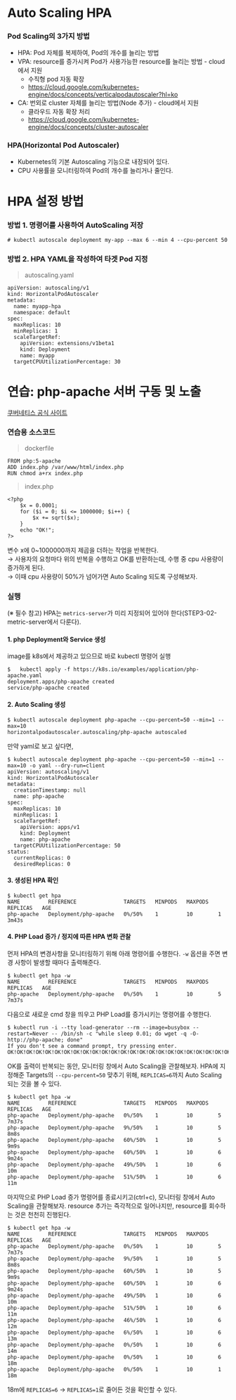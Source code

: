 # Auto Scaling HPA

### Pod Scaling의 3가지 방법

* HPA: Pod 자체를 복제하여, Pod의 개수를 늘리는 방법
* VPA: resource를 증가시켜 Pod가 사용가능한 resource를 늘리는 방법 - cloud에서 지원
    * 수직형 pod 자동 확장
    * https://cloud.google.com/kubernetes-engine/docs/concepts/verticalpodautoscaler?hl=ko
* CA: 번외로 cluster 자체를 늘리는 방법(Node 추가) - cloud에서 지원
    * 클라우드 자동 확장 처리
    * https://cloud.google.com/kubernetes-engine/docs/concepts/cluster-autoscaler

### HPA(Horizontal Pod Autoscaler)

* Kubernetes의 기본 Autoscaling 기능으로 내장되어 있다.
* CPU 사용률을 모니터링하여 Pod의 개수를 늘리거나 줄인다.


# HPA 설정 방법

### 방법 1. 명령어를 사용하여 AutoScaling 저장

```
# kubectl autoscale deployment my-app --max 6 --min 4 --cpu-percent 50
```

### 방법 2. HPA YAML을 작성하여 타겟 Pod 지정

> autoscaling.yaml
```
apiVersion: autoscaling/v1
kind: HorizontalPodAutoscaler
metadata: 
  name: myapp-hpa
  namespace: default
spec:
  maxReplicas: 10
  minReplicas: 1
  scaleTargetRef:
    apiVersion: extensions/v1beta1
    kind: Deployment
    name: myapp
  targetCPUUtilizationPercentage: 30
```

# 연습: php-apache 서버 구동 및 노출

[쿠버네티스 공식 사이트](https://kubernetes.io/ko/docs/tasks/run-application/horizontal-pod-autoscale-walkthrough/)

### 연습용 소스코드

> dockerfile
```
FROM php:5-apache
ADD index.php /var/www/html/index.php
RUN chmod a+rx index.php
```

> index.php
```
<?php
    $x = 0.0001;
    for ($i = 0; $i <= 1000000; $i++) {
        $x += sqrt($x);
    }
    echo "OK!";
?>
```

변수 x에 0~1000000까지 제곱을 더하는 작업을 반복한다.   
→ 사용자의 요청마다 위의 반복을 수행하고 OK를 반환하는데, 수행 중 cpu 사용량이 증가하게 된다.  
→ 이때 cpu 사용량이 50%가 넘어가면 Auto Scaling 되도록 구성해보자.  

### 실행

(※ 필수 참고) HPA는 `metrics-server`가 미리 지정되어 있어야 한다(STEP3-02-metric-server에서 다룬다).

#### 1. php Deployment와 Service 생성

image를 k8s에서 제공하고 있으므로 바로 kubectl 명령어 실행

```
$   kubectl apply -f https://k8s.io/examples/application/php-apache.yaml
deployment.apps/php-apache created
service/php-apache created
```

#### 2. Auto Scaling 생성

```
$ kubectl autoscale deployment php-apache --cpu-percent=50 --min=1 --max=10
horizontalpodautoscaler.autoscaling/php-apache autoscaled
```

만약 yaml로 보고 싶다면,
```
$ kubectl autoscale deployment php-apache --cpu-percent=50 --min=1 --max=10 -o yaml --dry-run=client
apiVersion: autoscaling/v1
kind: HorizontalPodAutoscaler
metadata:
  creationTimestamp: null
  name: php-apache
spec:
  maxReplicas: 10
  minReplicas: 1
  scaleTargetRef:
    apiVersion: apps/v1
    kind: Deployment
    name: php-apache
  targetCPUUtilizationPercentage: 50
status:
  currentReplicas: 0
  desiredReplicas: 0
```

#### 3. 생성된 HPA 확인

```
$ kubectl get hpa
NAME         REFERENCE               TARGETS   MINPODS   MAXPODS   REPLICAS   AGE
php-apache   Deployment/php-apache   0%/50%    1         10        1          3m43s
```

#### 4. PHP Load 증가 / 정지에 따른 HPA 변화 관찰 

먼저 HPA의 변경사항을 모니터링하기 위해 아래 명령어를 수행한다. `-w` 옵션을 주면 변경 사항이 발생할 때마다 출력해준다.
```
$ kubectl get hpa -w
NAME         REFERENCE               TARGETS   MINPODS   MAXPODS   REPLICAS   AGE
php-apache   Deployment/php-apache   0%/50%    1         10        5          7m37s
```

다음으로 새로운 cmd 창을 띄우고 PHP Load를 증가시키는 명령어를 수행한다.
```
$ kubectl run -i --tty load-generator --rm --image=busybox --restart=Never -- /bin/sh -c "while sleep 0.01; do wget -q -O- http://php-apache; done"
If you don't see a command prompt, try pressing enter.
OK!OK!OK!OK!OK!OK!OK!OK!OK!OK!OK!OK!OK!OK!OK!OK!OK!OK!OK!OK!OK!OK!OK!OK!OK!OK!OK!OK!OK!OK!OK!OK!OK!OK!OK!OK!OK!OK!OK!OK!OK!OK!OK!OK!OK!OK!OK!OK!OK!OK!OK!OK!OK!OK!OK!OK!OK!OK!OK!OK!OK!OK!OK!OK!OK!OK!OK!OK!OK!OK!OK!OK!OK!OK!OK!OK!OK!OK!OK!OK!OK!OK!OK!OK!OK!OK!OK!OK!OK!OK!OK!OK!OK!OK!OK!OK!OK!OK!OK!OK!OK!OK!OK!OK!OK!OK!OK!OK!OK!OK!OK!OK!OK!OK!OK!OK!OK!OK!OK!OK!OK!OK!OK!OK!OK!OK!OK!OK!OK!OK!OK!OK!OK!OK!OK!OK!OK!OK!OK!OK!OK!OK!OK!OK!OK!OK!OK!OK!OK!OK!OK!OK!OK!OK!OK!OK!
```

OK를 출력이 반복되는 동안, 모니터링 창에서 Auto Scaling을 관찰해보자.
HPA에 지정해준 Targets의 `--cpu-percent=50` 맞추기 위해, `REPLICAS=6`까지 Auto Scaling 되는 것을 볼 수 있다.
```
$ kubectl get hpa -w
NAME         REFERENCE               TARGETS   MINPODS   MAXPODS   REPLICAS   AGE
php-apache   Deployment/php-apache   0%/50%    1         10        5          7m37s
php-apache   Deployment/php-apache   9%/50%    1         10        5          8m8s
php-apache   Deployment/php-apache   60%/50%   1         10        5          9m9s
php-apache   Deployment/php-apache   60%/50%   1         10        6          9m24s
php-apache   Deployment/php-apache   49%/50%   1         10        6          10m
php-apache   Deployment/php-apache   51%/50%   1         10        6          11m
```

마지막으로 PHP Load 증가 명령어를 종료시키고(ctrl+c), 모니터링 창에서 Auto Scaling을 관찰해보자.
resource 추가는 즉각적으로 일어나지만, resource를 회수하는 것은 천천히 진행된다.
```
$ kubectl get hpa -w
NAME         REFERENCE               TARGETS   MINPODS   MAXPODS   REPLICAS   AGE
php-apache   Deployment/php-apache   0%/50%    1         10        5          7m37s
php-apache   Deployment/php-apache   9%/50%    1         10        5          8m8s
php-apache   Deployment/php-apache   60%/50%   1         10        5          9m9s
php-apache   Deployment/php-apache   60%/50%   1         10        6          9m24s
php-apache   Deployment/php-apache   49%/50%   1         10        6          10m
php-apache   Deployment/php-apache   51%/50%   1         10        6          11m
php-apache   Deployment/php-apache   46%/50%   1         10        6          12m
php-apache   Deployment/php-apache   6%/50%    1         10        6          13m
php-apache   Deployment/php-apache   0%/50%    1         10        6          14m
php-apache   Deployment/php-apache   0%/50%    1         10        6          18m
php-apache   Deployment/php-apache   0%/50%    1         10        1          18m
```

18m에 `REPLICAS=6` -> `REPLICAS=1`로 줄어든 것을 확인할 수 있다.
